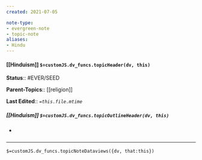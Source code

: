 ```yaml
---
created: 2021-07-05

note-type: 
- evergreen-note
- topic-note
aliases:
- Hindu
---
```

 
#### [[Hinduism]] `$=customJS.dv_funcs.topicHeader(dv, this)`

**Status**:: #EVER/SEED

**Parent-Topics**:: [[religion]]

**Last Edited**:: *`=this.file.mtime`*

##### [[Hinduism]] `$=customJS.dv_funcs.topicOutlineHeader(dv, this)`
- 

### <hr class="dataviews"/>

`$=customJS.dv_funcs.topicNoteDataviews({dv, that:this})`